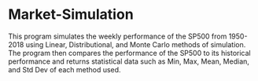 # Market-Simulation
This program simulates the weekly performance of the SP500 from 1950-2018 using Linear, Distributional, and Monte Carlo methods of simulation. The program then compares the performance of the SP500 to its historical performance and returns statistical data such as Min, Max, Mean, Median, and Std Dev of each method used.
